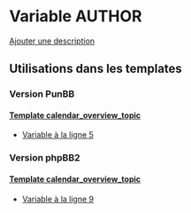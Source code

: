 # Variable AUTHOR
[Ajouter une description](https://fa-tvars.appspot.com/var/AUTHOR)

## Utilisations dans les templates

### Version PunBB

#### [Template calendar_overview_topic](punbb/calendar_overview_topic.md)
* [Variable &agrave; la ligne 5](../punbb/calendar_overview_topic.tpl#L5)

### Version phpBB2

#### [Template calendar_overview_topic](subsilver/calendar_overview_topic.md)
* [Variable &agrave; la ligne 9](../subsilver/calendar_overview_topic.tpl#L9)